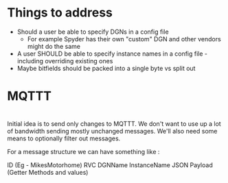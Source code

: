 # Things to address

* Should a user be able to specify DGNs in a config file
  * For example Spyder has their own "custom" DGN and other vendors might do the same
* A user SHOULD be able to specify instance names in a config file - including overriding existing ones
* Maybe bitfields should be packed into a single byte vs split out

#
# MQTTT
# 

Initial idea is to send only changes to MQTTT. We don't want to use up a lot of bandwidth
sending mostly unchanged messages. We'll also need some means to optionally filter out messages.

For a message structure we can have something like :

ID (Eg - MikesMotorhome)
RVC
DGNName
InstanceName
JSON Payload (Getter Methods and values)


